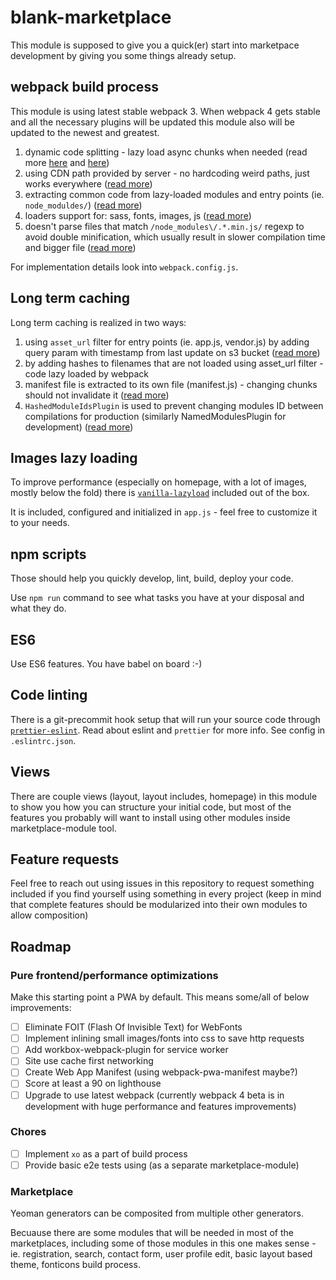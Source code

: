 # blank-marketplace

This module is supposed to give you a quick(er) start into marketpace development by giving you some things already setup.

## webpack build process

This module is using latest stable webpack 3. When webpack 4 gets stable and all the necessary plugins will be updated this module also will be updated to the newest and greatest.

1) dynamic code splitting - lazy load async chunks when needed (read more [here](https://webpack.js.org/guides/code-splitting/) and [here](https://webpack.js.org/guides/lazy-loading/))
2) using CDN path provided by server - no hardcoding weird paths, just works everywhere ([read more](https://github.com/agoldis/webpack-require-from))
3) extracting common code from lazy-loaded modules and entry points (ie. `node_moduldes/`) ([read more](https://webpack.js.org/plugins/commons-chunk-plugin/))
6) loaders support for: sass, fonts, images, js ([read more](https://webpack.js.org/loaders/))
7) doesn't parse files that match `/node_modules\/.*.min.js/` regexp to avoid double minification, which usually result in slower compilation time and bigger file ([read more](https://webpack.js.org/configuration/module/#module-noparse))

For implementation details look into `webpack.config.js`.

## Long term caching

Long term caching is realized in two ways:
1) using `asset_url` filter for entry points (ie. app.js, vendor.js) by adding query param with timestamp from last update on s3 bucket ([read more](http://documentation.near-me.com/reference/liquid-filters-static/))
2) by adding hashes to filenames that are not loaded using asset_url filter - code lazy loaded by webpack
3) manifest file is extracted to its own file (manifest.js) - changing chunks should not invalidate it ([read more](https://survivejs.com/webpack/optimizing/separating-manifest/))
4) `HashedModuleIdsPlugin` is used to prevent changing modules ID between compilations for production (similarly NamedModulesPlugin for development) ([read more](https://webpack.js.org/plugins/hashed-module-ids-plugin/))

## Images lazy loading

To improve performance (especially on homepage, with a lot of images, mostly below the fold) there is [`vanilla-lazyload`](https://github.com/verlok/lazyload) included out of the box.

It is included, configured and initialized in `app.js` - feel free to customize it to your needs.

## npm scripts

Those should help you quickly develop, lint, build, deploy your code.

Use `npm run` command to see what tasks you have at your disposal and what they do.

## ES6

Use ES6 features. You have babel on board :-)

## Code linting

There is a git-precommit hook setup that will run your source code through [`prettier-eslint`](https://github.com/prettier/prettier-eslint). Read about eslint and `prettier` for more info. See config in `.eslintrc.json`.

## Views

There are couple views (layout, layout includes, homepage) in this module to show you how you can structure your initial code, but most of the features you probably will want to install using other modules inside marketplace-module tool.

## Feature requests

Feel free to reach out using issues in this repository to request something included if you find yourself using something in every project (keep in mind that complete features should be modularized into their own modules to allow composition)

## Roadmap

### Pure frontend/performance optimizations
Make this starting point a PWA by default. This means some/all of below improvements:

- [ ] Eliminate FOIT (Flash Of Invisible Text) for WebFonts
- [ ] Implement inlining small images/fonts into css to save http requests
- [ ] Add workbox-webpack-plugin for service worker
- [ ] Site use cache first networking
- [ ] Create Web App Manifest (using webpack-pwa-manifest maybe?)
- [ ] Score at least a 90 on lighthouse
- [ ] Upgrade to use latest webpack (currently webpack 4 beta is in development with huge performance and features improvements)

### Chores
- [ ] Implement `xo` as a part of build process
- [ ] Provide basic e2e tests using (as a separate marketplace-module)

### Marketplace

Yeoman generators can be composited from multiple other generators.

Becuause there are some modules that will be needed in most of the marketplaces, including some of those modules in this one makes sense - ie. registration, search, contact form, user profile edit, basic layout based theme, fonticons build process.
